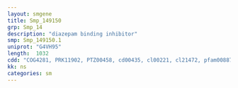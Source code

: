 ```yaml
---
layout: smgene
title: Smp_149150
grp: Smp_14
description: "diazepam binding inhibitor"
smp: Smp_149150.1
uniprot: "G4VH95"
length:  1032
cdd: "COG4281, PRK11902, PTZ00458, cd00435, cl00221, cl21472, pfam00887"
kk: ns
categories: sm
---
```

